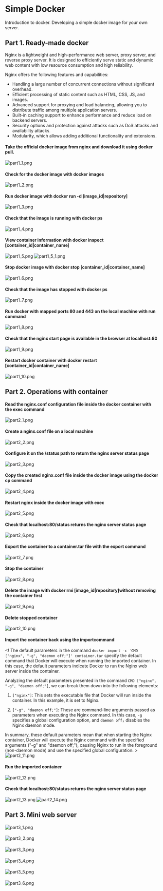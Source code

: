 # Simple Docker
Introduction to docker. Developing a simple docker image for your own server.

## Part 1. Ready-made docker

Nginx is a lightweight and high-performance web server, proxy server, and reverse proxy server. It is designed to efficiently serve static and dynamic web content with low resource consumption and high reliability.

Nginx offers the following features and capabilities:
- Handling a large number of concurrent connections without significant overhead.
- Efficient processing of static content such as HTML, CSS, JS, and images.
- Advanced support for proxying and load balancing, allowing you to distribute traffic among multiple application servers.
- Built-in caching support to enhance performance and reduce load on backend servers.
- Security options and protection against attacks such as DoS attacks and availability attacks.
- Modularity, which allows adding additional functionality and extensions.

#### Take the official docker image from nginx and download it using docker pull.
![part1_1.png](screenshots/part1_1.png)

#### Check for the docker image with docker images
![part1_2.png](screenshots/part1_2.png)

#### Run docker image with docker run -d [image_id|repository]
![part1_3.png](screenshots/part1_3.png)

#### Check that the image is running with docker ps
![part1_4.png](screenshots/part1_4.png)

#### View container information with docker inspect [container_id|container_name]
![part1_5.png](screenshots/part1_5.png)
![part1_5_1.png](screenshots/part1_5_1.png)

#### Stop docker image with docker stop [container_id|container_name]
![part1_6.png](screenshots/part1_6.png)

#### Check that the image has stopped with docker ps
![part1_7.png](screenshots/part1_7.png)

#### Run docker with mapped ports 80 and 443 on the local machine with run command
![part1_8.png](screenshots/part1_8.png)

#### Check that the nginx start page is available in the browser at localhost:80
![part1_9.png](screenshots/part1_9.png)

#### Restart docker container with docker restart [container_id|container_name]
![part1_10.png](screenshots/part1_10.png)

## Part 2. Operations with container

#### Read the nginx.conf configuration file inside the docker container with the exec command
![part2_1.png](screenshots/part2_1.png)

#### Create a nginx.conf file on a local machine
![part2_2.png](screenshots/part2_2.png)

#### Configure it on the /status path to return the nginx server status page
![part2_3.png](screenshots/part2_3.png)

#### Copy the created nginx.conf file inside the docker image using the docker cp command
![part2_4.png](screenshots/part2_4.png)

#### Restart nginx inside the docker image with exec
![part2_5.png](screenshots/part2_5.png)

#### Check that localhost:80/status returns the nginx server status page
![part2_6.png](screenshots/part2_6.png)

#### Export the container to a container.tar file with the export command
![part2_7.png](screenshots/part2_7.png)

#### Stop the container
![part2_8.png](screenshots/part2_8.png)

#### Delete the image with docker rmi [image_id|repository]without removing the container first
![part2_9.png](screenshots/part2_9.png)

#### Delete stopped container
![part2_10.png](screenshots/part2_10.png)

#### Import the container back using the importcommand
<! The default parameters in the command `docker import -c 'CMD ["nginx", "-g", "daemon off;"]' container.tar` specify the default command that Docker will execute when running the imported container. In this case, the default parameters indicate Docker to run the    Nginx web server inside the container.

Analyzing the default parameters presented in the command `CMD ["nginx", "-g", "daemon off;"]`, we can break them down into the following elements:

1. `["nginx"]`: This sets the executable file that Docker will run inside the container. In this example, it is set to Nginx.

2. `["-g", "daemon off;"]`: These are command-line arguments passed as parameters when executing the Nginx command. In this case, `-g` specifies a global configuration option, and `daemon off;` disables the Nginx daemon mode.

In summary, these default parameters mean that when starting the Nginx container, Docker will execute the Nginx command with the specified arguments ("-g" and "daemon off;"), causing Nginx to run in the foreground (non-daemon mode) and use the specified global     configuration. >
![part2_11.png](screenshots/part2_11.png)

#### Run the imported container
![part2_12.png](screenshots/part2_12.png)

#### Check that localhost:80/status returns the nginx server status page
![part2_13.png](screenshots/part2_13.png)
![part2_14.png](screenshots/part2_14.png)

## Part 3. Mini web server

####
![part3_1.png](screenshots/part3_1.png)

####
![part3_2.png](screenshots/part3_2.png)

####
![part3_3.png](screenshots/part3_3.png)

####
![part3_4.png](screenshots/part3_4.png)

####
![part3_5.png](screenshots/part3_5.png)

####
![part3_6.png](screenshots/part3_6.png)
